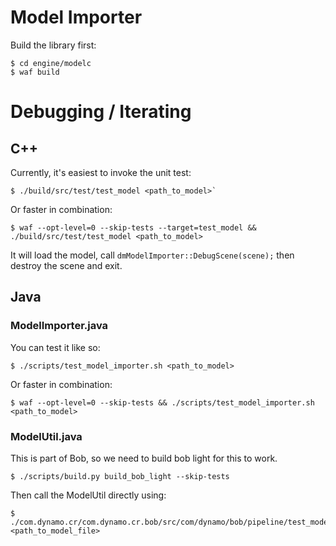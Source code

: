 

# Model Importer

Build the library first:

```
$ cd engine/modelc
$ waf build
```

# Debugging / Iterating

## C++

Currently, it's easiest to invoke the unit test:

```
$ ./build/src/test/test_model <path_to_model>`
```

Or faster in combination:
```
$ waf --opt-level=0 --skip-tests --target=test_model && ./build/src/test/test_model <path_to_model>
```


It will load the model, call `dmModelImporter::DebugScene(scene);` then destroy the scene and exit.

## Java

### ModelImporter.java

You can test it like so:
```
$ ./scripts/test_model_importer.sh <path_to_model>
```

Or faster in combination:
```
$ waf --opt-level=0 --skip-tests && ./scripts/test_model_importer.sh <path_to_model>
```


### ModelUtil.java

This is part of Bob, so we need to build bob light for this to work.

```
$ ./scripts/build.py build_bob_light --skip-tests

```

Then call the ModelUtil directly using:

```
$ ./com.dynamo.cr/com.dynamo.cr.bob/src/com/dynamo/bob/pipeline/test_model_util.sh <path_to_model_file>
```

